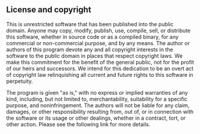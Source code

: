 ## License and copyright

This is unrestricted software that has been published into the public domain.
Anyone may copy, modify, publish, use, compile, sell, or distribute this software, whether in source code or as a compiled binary, for any commercial or non-commercial purpose, and by any means.
The author or authors of this program devote any and all copyright interests in the software to the public domain in places that respect copyright laws. We make this commitment for the benefit of the general public, not for the profit of our heirs and successors. We intend for this dedication to be an overt act of copyright law relinquishing all current and future rights to this software in perpetuity.

The program is given "as is," with no express or implied warranties of any kind, including, but not limited to, merchantability, suitability for a specific purpose, and noninfringement. The authors will not be liable for any claim, damages, or other responsibility resulting from, out of, or in connection with the software or its usage or other dealings, whether in a contract, tort, or other action.
Please see the following link for more details.
